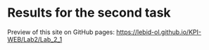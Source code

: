 # Results for the second task

Preview of this site on GitHub pages: https://lebid-ol.github.io/KPI-WEB/Lab2/Lab_2_1
